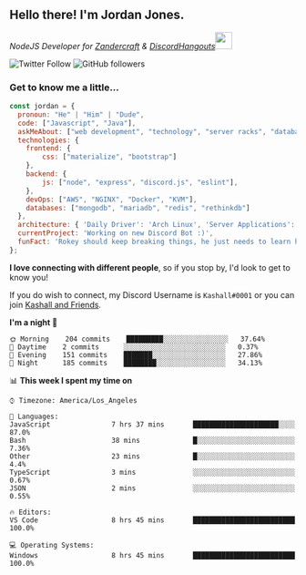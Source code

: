 <h2> Hello there! I'm Jordan Jones.</h2>
<p><em>NodeJS Developer for <a href="https://github.com/Zandercraft">Zandercraft</a> & <a href="https://github.com/DiscordHangouts">DiscordHangouts</a><img src="https://media.giphy.com/media/WUlplcMpOCEmTGBtBW/giphy.gif" width="30"></em></p>

![Twitter Follow](https://img.shields.io/twitter/follow/kashalls?label=Follow)
![GitHub followers](https://img.shields.io/github/followers/kashalls?label=Follow&style=social)

### Get to know me a little...

```javascript
const jordan = {
  pronoun: "He" | "Him" | "Dude",
  code: ["Javascript", "Java"],
  askMeAbout: ["web development", "technology", "server racks", "databases"],
  technologies: {
    frontend: {
        css: ["materialize", "bootstrap"]
    },
    backend: {
        js: ["node", "express", "discord.js", "eslint"],
    },
    devOps: ["AWS", "NGINX", "Docker", "KVM"],
    databases: ["mongodb", "mariadb", "redis", "rethinkdb"]
  },
  architecture: { 'Daily Driver': 'Arch Linux', 'Server Applications': 'Ubuntu Focal' },
  currentProject: 'Working on new Discord Bot :)',
  funFact: 'Rokey should keep breaking things, he just needs to learn how to fix them.'
};
```

<b>I love connecting with different people</b>, so if you stop by, I'd look to get to know you!

If you do wish to connect, my Discord Username is `Kashall#0001` or you can join <a href="https://discord.gg/Xv7WKN">Kashall and Friends</a>.

<!--START_SECTION:waka-->
**I'm a night 🦉** 

```text
🌞 Morning    204 commits    █████████░░░░░░░░░░░░░░░░   37.64% 
🌆 Daytime    2 commits      ░░░░░░░░░░░░░░░░░░░░░░░░░   0.37% 
🌃 Evening    151 commits    ███████░░░░░░░░░░░░░░░░░░   27.86% 
🌙 Night      185 commits    ████████░░░░░░░░░░░░░░░░░   34.13%

```


📊 **This week I spent my time on** 

```text
⌚︎ Timezone: America/Los_Angeles

💬 Languages: 
JavaScript               7 hrs 37 mins       █████████████████████░░░░   87.0% 
Bash                     38 mins             █░░░░░░░░░░░░░░░░░░░░░░░░   7.36% 
Other                    23 mins             █░░░░░░░░░░░░░░░░░░░░░░░░   4.4% 
TypeScript               3 mins              ░░░░░░░░░░░░░░░░░░░░░░░░░   0.67% 
JSON                     2 mins              ░░░░░░░░░░░░░░░░░░░░░░░░░   0.55%

🔥 Editors: 
VS Code                  8 hrs 45 mins       █████████████████████████   100.0%

💻 Operating Systems: 
Windows                  8 hrs 45 mins       █████████████████████████   100.0%

```


<!--END_SECTION:waka-->

